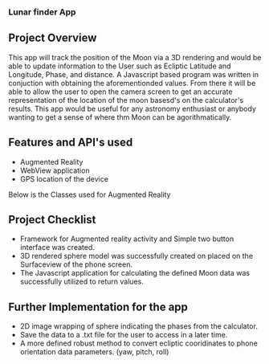 ### Lunar finder App

## Project Overview


This app will track the position of the Moon via a 3D rendering and would be able to update information to the User such as Ecliptic Latitude and Longitude, Phase, and distance. A Javascript based program was written in conjuction with obtaining the aforementionded values. From there it will be able to allow the user to open the camera screen to get an accurate representation of the location of the moon basesd's on the calculator's results. This app would be useful for any astronomy enthusiast or anybody wanting to get a sense of where thm Moon can be agorithmatically.


## Features and API's used
- Augmented Reality
- WebView application
- GPS location of the device

Below is the Classes used for Augmented Reality 

## Project Checklist
- Framework for Augmented reality activity and Simple two button interface was created.
- 3D rendered sphere model was successfully created on placed on the Surfaceview of the phone screen.
- The Javascript application for calculating the defined Moon data was successfully utilized to return values.

## Further Implementation for the app
- 2D image wrapping of sphere indicating the phases from the calculator.
- Save the data to a .txt file for the user to access in a later time.
- A more defined robust method to convert ecliptic cooridinates to phone orientation data parameters. (yaw, pitch, roll)
